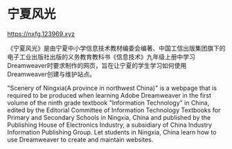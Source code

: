 # 宁夏风光
https://nxfg.123969.xyz

《宁夏风光》是由宁夏中小学信息技术教材编委会编著、中国工信出版集团旗下的电子工业出版社出版的义务教育教科书《信息技术》九年级上册中学习Dreamweaver时要求制作的网页，旨在让宁夏的学生学习如何使用Dreamweaver创建与维护站点。

"Scenery of Ningxia(A province in northwest China)" is a webpage that is required to be produced when learning Adobe Dreamweaver in the first volume of the ninth grade textbook "Information Technology" in China, edited by the Editorial Committee of Information Technology Textbooks for Primary and Secondary Schools in Ningxia, China and published by the Publishing House of Electronics Industry, a subsidiary of China Industry Information Publishing Group. Let students in Ningxia, China learn how to use Dreamweaver to create and maintain websites.

